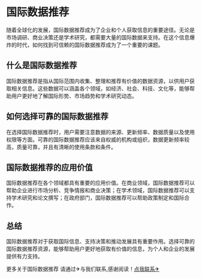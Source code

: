 # 国际数据推荐

随着全球化的发展，国际数据推荐成为了企业和个人获取信息的重要途径。无论是市场调研、商业决策还是学术研究，都需要大量的国际数据来支持。在这个信息爆炸的时代，如何找到可信赖的国际数据推荐成为了一个重要的课题。

## 什么是国际数据推荐

国际数据推荐是指从国际范围内收集、整理和推荐有价值的数据资源，以供用户获取相关信息。这些数据可以涵盖各个领域，如经济、社会、科技、文化等，能够帮助用户更好地了解国际形势、市场趋势和学术研究动态。

## 如何选择可靠的国际数据推荐

在选择国际数据推荐时，用户需要注意数据的来源、更新频率、数据质量以及使用权限等方面。可靠的国际数据推荐应该来自权威的机构或组织，数据更新频率较高，质量可靠，并且有清晰的使用条款和条件。

## 国际数据推荐的应用价值

国际数据推荐在各个领域都具有重要的应用价值。在商业领域，国际数据推荐可以帮助企业进行市场分析、竞争情报和商业决策；在学术领域，国际数据推荐可以支持学术研究和论文撰写；在政府部门，国际数据推荐可以帮助政策制定和国际合作。

## 总结

国际数据推荐对于获取国际信息、支持决策和推动发展具有重要作用。选择可靠的国际数据推荐资源，能够帮助用户更好地获取有价值的信息，为个人和企业的发展提供有力支持。

更多关于国际数据推荐 请通过✈与我们联系,感谢阅读！[点我联系✈](https://plus.G208.com)